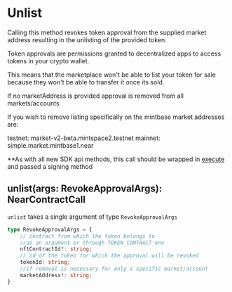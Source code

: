 
# Unlist 

Calling this method revokes token approval from the supplied market address resulting in the unlisting of the provided token.

Token approvals are permissions granted to decentralized apps to access tokens in your crypto wallet.

This means that the marketplace won't be able to list your token for sale because they won't be able to transfer it once its sold.

If no marketAddress is provided approval is removed from all markets/accounts

If you wish to remove listing specifically on the mintbase market addresses are:

testnet: market-v2-beta.mintspace2.testnet
mainnet: simple.market.mintbase1.near

**As with all new SDK api methods, this call should be wrapped in [execute](../#execute) and passed a signing method

## unlist(args: RevokeApprovalArgs): NearContractCall

`unlist` takes a single argument of type `RevokeApprovalArgs`

```typescript
type RevokeApprovalArgs = {
    // contract from which the token belongs to
    //as an argument or through TOKEN_CONTRACT env
    nftContractId?: string;
    // id of the token for which the approval will be revoked
    tokenId: string;
    //if removal is necessary for only a specific market/account
    marketAddress?: string;
}
```
